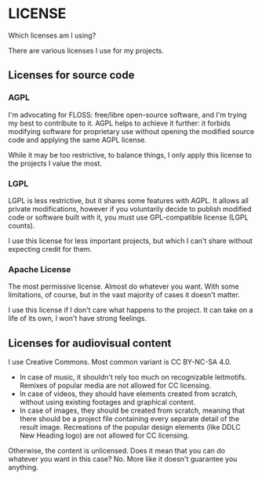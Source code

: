 # LICENSE
Which licenses am I using?

There are various licenses I use for my projects.

## Licenses for source code

### AGPL

I'm advocating for FLOSS: free/libre open-source software, and I'm trying my best to contribute to it. AGPL helps to achieve it further: it forbids modifying software for proprietary use without opening the modified source code and applying the same AGPL license.

While it may be too restrictive, to balance things, I only apply this license to the projects I value the most.

### LGPL

LGPL is less restrictive, but it shares some features with AGPL. It allows all private modifications, however if you voluntarily decide to publish modified code or software built with it, you must use GPL-compatible license (LGPL counts).

I use this license for less important projects, but which I can't share without expecting credit for them.

### Apache License

The most permissive license. Almost do whatever you want. With some limitations, of course, but in the vast majority of cases it doesn't matter.

I use this license if I don't care what happens to the project. It can take on a life of its own, I won't have strong feelings.

## Licenses for audiovisual content

I use Creative Commons. Most common variant is CC BY-NC-SA 4.0.

- In case of music, it shouldn't rely too much on recognizable leitmotifs. Remixes of popular media are not allowed for CC licensing.
- In case of videos, they should have elements created from scratch, without using existing footages and graphical content.
- In case of images, they should be created from scratch, meaning that there should be a project file containing every separate detail of the result image. Recreations of the popular design elements (like DDLC New Heading logo) are not allowed for CC licensing.

Otherwise, the content is unlicensed. Does it mean that you can do whatever you want in this case? No. More like it doesn't guarantee you anything.